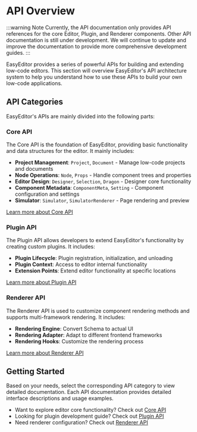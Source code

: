# API Overview

:::warning Note
Currently, the API documentation only provides API references for the core Editor, Plugin, and Renderer components. Other API documentation is still under development. We will continue to update and improve the documentation to provide more comprehensive development guides.
:::

EasyEditor provides a series of powerful APIs for building and extending low-code editors. This section will overview EasyEditor's API architecture system to help you understand how to use these APIs to build your own low-code applications.

## API Categories

EasyEditor's APIs are mainly divided into the following parts:

### Core API

The Core API is the foundation of EasyEditor, providing basic functionality and data structures for the editor. It mainly includes:

- **Project Management**: `Project`, `Document` - Manage low-code projects and documents
- **Node Operations**: `Node`, `Props` - Handle component trees and properties
- **Editor Design**: `Designer`, `Selection`, `Dragon` - Designer core functionality
- **Component Metadata**: `ComponentMeta`, `Setting` - Component configuration and settings
- **Simulator**: `Simulator`, `SimulatorRenderer` - Page rendering and preview

[Learn more about Core API](./core/index)

### Plugin API

The Plugin API allows developers to extend EasyEditor's functionality by creating custom plugins. It includes:

- **Plugin Lifecycle**: Plugin registration, initialization, and unloading
- **Plugin Context**: Access to editor internal functionality
- **Extension Points**: Extend editor functionality at specific locations

[Learn more about Plugin API](./plugin/index)

### Renderer API

The Renderer API is used to customize component rendering methods and supports multi-framework rendering. It includes:

- **Rendering Engine**: Convert Schema to actual UI
- **Rendering Adapter**: Adapt to different frontend frameworks
- **Rendering Hooks**: Customize the rendering process

[Learn more about Renderer API](./renderer/index)

## Getting Started

Based on your needs, select the corresponding API category to view detailed documentation. Each API documentation provides detailed interface descriptions and usage examples.

- Want to explore editor core functionality? Check out [Core API](./core/index)
- Looking for plugin development guide? Check out [Plugin API](./plugin/index)
- Need renderer configuration? Check out [Renderer API](./renderer/index)
